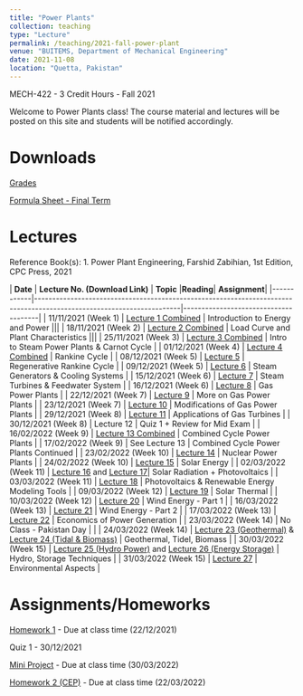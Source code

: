 ```yaml
---
title: "Power Plants"
collection: teaching
type: "Lecture"
permalink: /teaching/2021-fall-power-plant
venue: "BUITEMS, Department of Mechanical Engineering"
date: 2021-11-08
location: "Quetta, Pakistan"
---
```


MECH-422 - 3 Credit Hours - Fall 2021

<!---
Power Plants
======
-->

Welcome to Power Plants class! 
The course material and lectures will be posted on this site and students will be notified accordingly. 

Downloads
======


[Grades](https://github.com/kashifliaqat/kashifliaqat.github.io/raw/master/files/fall_2021/Grading_PP.pdf)

[Formula Sheet - Final Term](https://github.com/kashifliaqat/kashifliaqat.github.io/raw/master/files/fall_2021/PP_final_Formula_Sheet.pdf)


Lectures
======
Reference Book(s): 1. Power Plant Engineering, Farshid Zabihian, 1st Edition, CPC Press, 2021


| **Date**   | **Lecture No. (Download Link)**                                                                                      | **Topic**                            |**Reading**| **Assignment**|
|------------|----------------------------------------------------------------------------------------------------------------------|--------------------------------------|
| 11/11/2021 (Week 1) | [Lecture 1 Combined](https://github.com/saniya-ashraf/saniya-ashraf.github.io/raw/master/files/fall_2021/MLlec1.pdf) | Introduction to Energy and Power     |||
| 18/11/2021 (Week 2) | [Lecture 2 Combined](https://github.com/saniya-ashraf/saniya-ashraf.github.io/raw/master/files/fall_2021/MLlec1.pdf) | Load Curve and Plant Characteristics |||
| 25/11/2021 (Week 3) | [Lecture 3 Combined](https://github.com/saniya-ashraf/saniya-ashraf.github.io/raw/master/files/fall_2021/MLlec1.pdf) | Intro to Steam Power Plants & Carnot Cycle |
| 01/12/2021 (Week 4) | [Lecture 4 Combined](https://github.com/saniya-ashraf/saniya-ashraf.github.io/raw/master/files/fall_2021/MLlec1.pdf) | Rankine Cycle |
| 08/12/2021 (Week 5) | [Lecture 5](https://github.com/saniya-ashraf/saniya-ashraf.github.io/raw/master/files/fall_2021/MLlec1.pdf) | Regenerative Rankine Cycle |
| 09/12/2021 (Week 5) | [Lecture 6](https://github.com/saniya-ashraf/saniya-ashraf.github.io/raw/master/files/fall_2021/MLlec1.pdf) | Steam Generators & Cooling Systems |
| 15/12/2021 (Week 6) | [Lecture 7](https://github.com/saniya-ashraf/saniya-ashraf.github.io/raw/master/files/fall_2021/MLlec1.pdf) | Steam Turbines & Feedwater System |
| 16/12/2021 (Week 6) | [Lecture 8](https://github.com/saniya-ashraf/saniya-ashraf.github.io/raw/master/files/fall_2021/MLlec1.pdf) | Gas Power Plants |
| 22/12/2021 (Week 7) | [Lecture 9](https://github.com/saniya-ashraf/saniya-ashraf.github.io/raw/master/files/fall_2021/MLlec1.pdf) | More on Gas Power Plants |
| 23/12/2021 (Week 7) | [Lecture 10](https://github.com/saniya-ashraf/saniya-ashraf.github.io/raw/master/files/fall_2021/MLlec1.pdf) | Modifications of Gas Power Plants |
| 29/12/2021 (Week 8) | [Lecture 11](https://github.com/saniya-ashraf/saniya-ashraf.github.io/raw/master/files/fall_2021/MLlec1.pdf) | Applications of Gas Turbines |
| 30/12/2021 (Week 8) | Lecture 12 | Quiz 1 + Review for Mid Exam |
| 16/02/2022 (Week 9) | [Lecture 13 Combined](https://github.com/kashifliaqat/kashifliaqat.github.io/raw/master/files/fall_2021/Power_Plants_Lec13.pdf) | Combined Cycle Power Plants |
| 17/02/2022 (Week 9) | See Lecture 13 | Combined Cycle Power Plants Continued |
| 23/02/2022 (Week 10) | [Lecture 14](https://github.com/kashifliaqat/kashifliaqat.github.io/raw/master/files/fall_2021/Power_Plants_Lec14.pdf) | Nuclear Power Plants |
| 24/02/2022 (Week 10) | [Lecture 15](https://github.com/kashifliaqat/kashifliaqat.github.io/raw/master/files/fall_2021/Power_Plants_Lec15.pdf) | Solar Energy |
| 02/03/2022 (Week 11) | [Lecture 16](https://github.com/kashifliaqat/kashifliaqat.github.io/raw/master/files/fall_2021/Power_Plants_Lec16.pdf) and [Lecture 17](https://github.com/kashifliaqat/kashifliaqat.github.io/raw/master/files/fall_2021/Power_Plants_Lec17.pdf)| Solar Radiation + Photovoltaics |
| 03/03/2022 (Week 11) | [Lecture 18](https://github.com/kashifliaqat/kashifliaqat.github.io/raw/master/files/fall_2021/Power_Plants_Lec18.pdf) | Photovoltaics & Renewable Energy Modeling Tools |
| 09/03/2022 (Week 12) | [Lecture 19](https://github.com/kashifliaqat/kashifliaqat.github.io/raw/master/files/fall_2021/Power_Plants_Lec19.pdf) | Solar Thermal |
| 10/03/2022 (Week 12) | [Lecture 20](https://github.com/kashifliaqat/kashifliaqat.github.io/raw/master/files/fall_2021/Power_Plants_Lec20.pdf) | Wind Energy - Part 1 |
| 16/03/2022 (Week 13) | [Lecture 21](https://github.com/kashifliaqat/kashifliaqat.github.io/raw/master/files/fall_2021/Power_Plants_Lec21.pdf) | Wind Energy - Part 2 |
| 17/03/2022 (Week 13) | [Lecture 22](https://github.com/kashifliaqat/kashifliaqat.github.io/raw/master/files/fall_2021/Power_Plants_Lec22.pdf) | Economics of Power Generation |
| 23/03/2022 (Week 14) | No Class - Pakistan Day | |
| 24/03/2022 (Week 14) | [Lecture 23 (Geothermal)](https://github.com/kashifliaqat/kashifliaqat.github.io/raw/master/files/fall_2021/Power_Plants_Lec23.pdf) & [Lecture 24 (Tidal & Biomass)](https://github.com/kashifliaqat/kashifliaqat.github.io/raw/master/files/fall_2021/Power_Plants_Lec24.pdf) | Geothermal, Tidel, Biomass |
| 30/03/2022 (Week 15) | [Lecture 25 (Hydro Power)](https://github.com/kashifliaqat/kashifliaqat.github.io/raw/master/files/fall_2021/Power_Plants_Lec25.pdf) and [Lecture 26 (Energy Storage)](https://github.com/kashifliaqat/kashifliaqat.github.io/raw/master/files/fall_2021/Power_Plants_Lec26.pdf) | Hydro, Storage Techniques |
| 31/03/2022 (Week 15) | [Lecture 27](https://github.com/kashifliaqat/kashifliaqat.github.io/raw/master/files/fall_2021/Power_Plants_Lec27.pdf) | Environmental Aspects |




Assignments/Homeworks
======
[Homework 1](https://github.com/kashifliaqat/kashifliaqat.github.io/raw/master/files/fall_2021/Homework_1_Power_Plants.pdf) - Due at class time (22/12/2021)

Quiz 1 - 30/12/2021 

[Mini Project](https://github.com/kashifliaqat/kashifliaqat.github.io/raw/master/files/fall_2021/Homework_2_Power_Plants.pdf) - Due at class time (30/03/2022)

[Homework 2 (CEP)](https://github.com/kashifliaqat/kashifliaqat.github.io/raw/master/files/fall_2021/Homework_3_Power_Plants_CEP.pdf) - Due at class time (22/03/2022)
